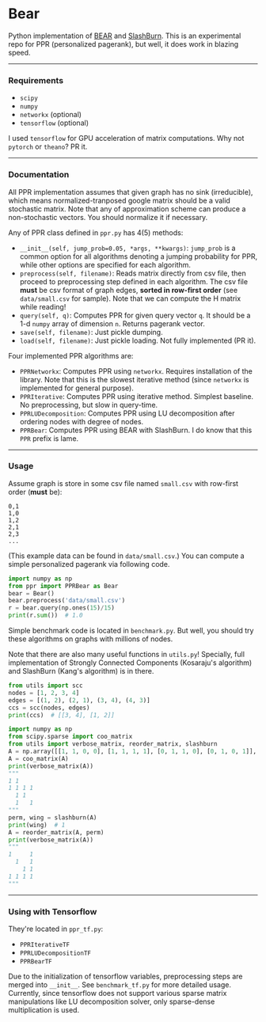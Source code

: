 # Bear

Python implementation of [BEAR][1] and [SlashBurn][2].
This is an experimental repo for PPR (personalized pagerank), but well, it does work in blazing speed.

---

### Requirements

* `scipy`
* `numpy`
* `networkx` (optional)
* `tensorflow` (optional)

I used `tensorflow` for GPU acceleration of matrix computations.
Why not `pytorch` or `theano`? PR it.

---

### Documentation

All PPR implementation assumes that given graph has no sink (irreducible), which means normalized-tranposed google matrix should be a valid stochastic matrix.
Note that any of approximation scheme can produce a non-stochastic vectors. You should normalize it if necessary.

Any of PPR class defined in `ppr.py` has 4(5) methods:
* `__init__(self, jump_prob=0.05, *args, **kwargs)`: `jump_prob` is a common option for all algorithms denoting a jumping probability for PPR, while other options are specified for each algorithm.
* `preprocess(self, filename)`: Reads matrix directly from csv file, then proceed to preprocessing step defined in each algorithm. The csv file **must** be csv format of graph edges, **sorted in row-first order** (see `data/small.csv` for sample). Note that we can compute the H matrix while reading!
* `query(self, q)`: Computes PPR for given query vector `q`. It should be a 1-d `numpy` array of dimension `n`. Returns pagerank vector.
* `save(self, filename)`: Just pickle dumping.
* `load(self, filename)`: Just pickle loading. Not fully implemented (PR it).

Four implemented PPR algorithms are:
* `PPRNetworkx`: Computes PPR using `networkx`. Requires installation of the library. Note that this is the slowest iterative method (since `networkx` is implemented for general purpose).
* `PPRIterative`: Computes PPR using iterative method. Simplest baseline. No preprocessing, but slow in query-time.
* `PPRLUDecomposition`: Computes PPR using LU decomposition after ordering nodes with degree of nodes.
* `PPRBear`: Computes PPR using BEAR with SlashBurn. I do know that this `PPR` prefix is lame.

---

### Usage

Assume graph is store in some csv file named `small.csv` with row-first order (**must** be):
```
0,1
1,0
1,2
2,1
2,3
...
```
(This example data can be found in `data/small.csv`.)
You can compute a simple personalized pagerank via following code.
```python
import numpy as np
from ppr import PPRBear as Bear
bear = Bear()
bear.preprocess('data/small.csv')
r = bear.query(np.ones(15)/15)
print(r.sum())  # 1.0
```
Simple benchmark code is located in `benchmark.py`. But well, you should try these algorithms on graphs with millions of nodes.

Note that there are also many useful functions in `utils.py`! Specially, full implementation of Strongly Connected Components (Kosaraju's algorithm) and SlashBurn (Kang's algorithm) is in there.
```python
from utils import scc
nodes = [1, 2, 3, 4]
edges = [(1, 2), (2, 1), (3, 4), (4, 3)]
ccs = scc(nodes, edges)
print(ccs)  # [[3, 4], [1, 2]]
```
```python
import numpy as np
from scipy.sparse import coo_matrix
from utils import verbose_matrix, reorder_matrix, slashburn
A = np.array([[1, 1, 0, 0], [1, 1, 1, 1], [0, 1, 1, 0], [0, 1, 0, 1]], dtype=np.int32)
A = coo_matrix(A)
print(verbose_matrix(A))
"""
1 1
1 1 1 1
  1 1
  1   1
"""
perm, wing = slashburn(A)
print(wing)  # 1
A = reorder_matrix(A, perm)
print(verbose_matrix(A))
"""
1     1
  1   1
    1 1
1 1 1 1
"""
```

---

### Using with Tensorflow

They're located in `ppr_tf.py`:
* `PPRIterativeTF`
* `PPRLUDecompositionTF`
* `PPRBearTF`

Due to the initialization of tensorflow variables, preprocessing steps are merged into `__init__`.
See `benchmark_tf.py` for more detailed usage.
Currently, since tensorflow does not support various sparse matrix manipulations like LU decomposition solver, only sparse-dense multiplication is used.

[1]: http://dl.acm.org/citation.cfm?id=2723716
[2]: http://ieeexplore.ieee.org/abstract/document/6807798/
